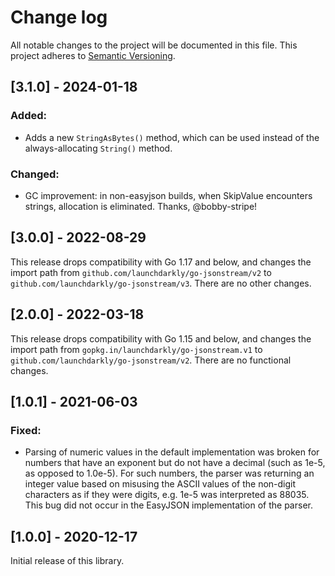 # Change log

All notable changes to the project will be documented in this file. This project adheres to [Semantic Versioning](http://semver.org).

## [3.1.0] - 2024-01-18
### Added:
- Adds a new `StringAsBytes()` method, which can be used instead of the always-allocating `String()` method.


### Changed:
- GC improvement: in non-easyjson builds, when SkipValue encounters strings, allocation is eliminated. Thanks, @bobby-stripe!

## [3.0.0] - 2022-08-29
This release drops compatibility with Go 1.17 and below, and changes the import path from `github.com/launchdarkly/go-jsonstream/v2` to `github.com/launchdarkly/go-jsonstream/v3`. There are no other changes.

## [2.0.0] - 2022-03-18
This release drops compatibility with Go 1.15 and below, and changes the import path from `gopkg.in/launchdarkly/go-jsonstream.v1` to `github.com/launchdarkly/go-jsonstream/v2`. There are no functional changes.

## [1.0.1] - 2021-06-03
### Fixed:
- Parsing of numeric values in the default implementation was broken for numbers that have an exponent but do not have a decimal (such as 1e-5, as opposed to 1.0e-5). For such numbers, the parser was returning an integer value based on misusing the ASCII values of the non-digit characters as if they were digits, e.g. 1e-5 was interpreted as 88035. This bug did not occur in the EasyJSON implementation of the parser.

## [1.0.0] - 2020-12-17
Initial release of this library.
